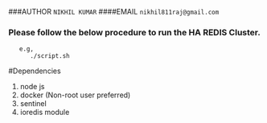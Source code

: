 ###AUTHOR `NIKHIL KUMAR`
####EMAIL `nikhil811raj@gmail.com`

### Please follow the below procedure to run the HA REDIS Cluster.
```
   e.g,
      ./script.sh
```
#Dependencies
1. node js
2. docker (Non-root user preferred)
3. sentinel
4. ioredis module
